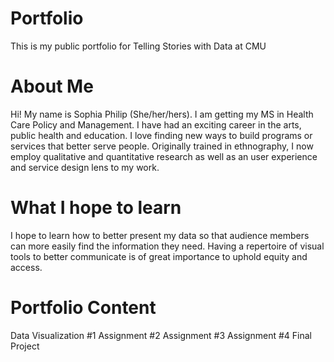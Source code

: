 # Portfolio
This is my public portfolio for Telling Stories with Data at CMU

# About Me
Hi! My name is Sophia Philip (She/her/hers). I am getting my MS in Health Care Policy and Management. I have had an exciting career in the arts, public health and education. I love finding new ways to build programs or services that better serve people. Originally trained in ethnography, I now employ qualitative and quantitative research as well as an user experience and service design lens to my work. 

# What I hope to learn
I hope to learn how to better present my data so that audience members can more easily find the information they need. Having a repertoire of visual tools to better communicate is of great importance to uphold equity and access. 

# Portfolio Content
Data Visualization #1
Assignment #2
Assignment #3
Assignment #4
Final Project
